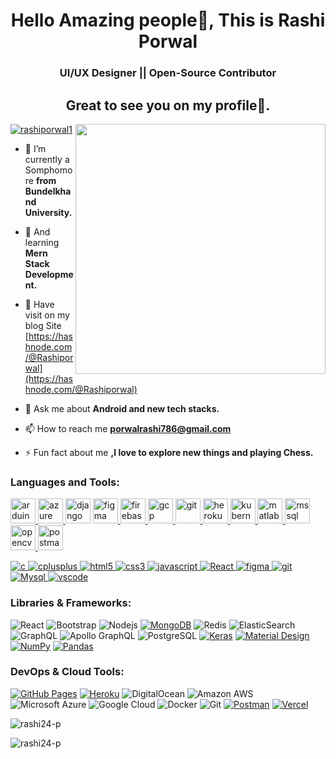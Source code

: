 <h1 align="center">Hello Amazing people👋, This is Rashi Porwal</h1>
<h3 align="center">UI/UX Designer || Open-Source Contributor</h3>
<h2 align="center">Great to see you on my profile🤗.</h2>
<img align="right" alt="" width="400" src="https://user-images.githubusercontent.com/89764162/216025420-8abe7bc6-0085-46a9-b5e8-27779e5f7a00.gif">


<p align="left"> <a href="https://twitter.com/rashiporwal1" target="blank"><img src="https://img.shields.io/twitter/follow/rashiporwal1?logo=twitter&style=for-the-badge" alt="rashiporwal1" /></a> </p>

- 🔭 I’m currently a Somphomore **from Bundelkhand University.**

- 🌱 And learning **Mern Stack Development.**

- 📝 Have visit on my blog Site [https://hashnode.com/@Rashiporwal](https://hashnode.com/@Rashiporwal)

- 💬 Ask me about **Android and new tech stacks.**

- 📫 How to reach me **porwalrashi786@gmail.com**

- ⚡ Fun fact about me **,I love to explore new things and playing Chess.**

<h3 align="left">Languages and Tools:</h3>
<p align="left"> <a href="https://www.arduino.cc/" target="_blank" rel="noreferrer"> <img src="https://cdn.worldvectorlogo.com/logos/arduino-1.svg" alt="arduino" width="40" height="40"/> <a href="https://azure.microsoft.com/en-in/" target="_blank" rel="noreferrer"> <img src="https://www.vectorlogo.zone/logos/microsoft_azure/microsoft_azure-icon.svg" alt="azure" width="40" height="40"/> </a> <a href="https://www.djangoproject.com/" target="_blank" rel="noreferrer"> <img src="https://cdn.worldvectorlogo.com/logos/django.svg" alt="django" width="40" height="40"/></a> <a href="https://www.figma.com/" target="_blank" rel="noreferrer"> <img src="https://www.vectorlogo.zone/logos/figma/figma-icon.svg" alt="figma" width="40" height="40"/> </a> <a href="https://firebase.google.com/" target="_blank" rel="noreferrer"> <img src="https://www.vectorlogo.zone/logos/firebase/firebase-icon.svg" alt="firebase" width="40" height="40"/> </a> <a href="https://cloud.google.com" target="_blank" rel="noreferrer"> <img src="https://www.vectorlogo.zone/logos/google_cloud/google_cloud-icon.svg" alt="gcp" width="40" height="40"/> </a> <a href="https://git-scm.com/" target="_blank" rel="noreferrer"> <img src="https://www.vectorlogo.zone/logos/git-scm/git-scm-icon.svg" alt="git" width="40" height="40"/> </a> <a href="https://heroku.com" target="_blank" rel="noreferrer"> <img src="https://www.vectorlogo.zone/logos/heroku/heroku-icon.svg" alt="heroku" width="40" height="40"/> </a> <a href="https://kubernetes.io" target="_blank" rel="noreferrer"> <img src="https://www.vectorlogo.zone/logos/kubernetes/kubernetes-icon.svg" alt="kubernetes" width="40" height="40"/> </a> <a href="https://www.mathworks.com/" target="_blank" rel="noreferrer"> <img src="https://upload.wikimedia.org/wikipedia/commons/2/21/Matlab_Logo.png" alt="matlab" width="40" height="40"/> </a> <a href="https://www.microsoft.com/en-us/sql-server" target="_blank" rel="noreferrer"> <img src="https://www.svgrepo.com/show/303229/microsoft-sql-server-logo.svg" alt="mssql" width="40" height="40"/> </a> <a href="https://opencv.org/" target="_blank" rel="noreferrer"> <img src="https://www.vectorlogo.zone/logos/opencv/opencv-icon.svg" alt="opencv" width="40" height="40"/> </a> <a href="https://postman.com" target="_blank" rel="noreferrer"> <img src="https://www.vectorlogo.zone/logos/getpostman/getpostman-icon.svg" alt="postman" width="40" height="40"/> </a></p>
<p align="left"> <a href="https://www.cprogramming.com/" target="_blank"> <img src="https://img.shields.io/badge/C-00599C?style=flat&logo=c&logoColor=white" alt="c" /> </a> <a href="https://www.w3schools.com/cpp/" target="_blank"> <img src="https://img.shields.io/badge/C%2B%2B-00599C?style=flat&logo=c%2B%2B&logoColor=white" alt="cplusplus" /> </a> 
<a href="https://www.w3.org/html/" target="_blank"> <img src="https://img.shields.io/badge/HTML5-E34F26?style=flat&logo=html5&logoColor=white" alt="html5" /> </a><a href="https://www.w3schools.com/css/" target="_blank"> <img src="https://img.shields.io/badge/CSS3-1572B6?style=flat&logo=css3&logoColor=white" alt="css3"/> </a>
<a href="https://www.w3schools.com/js/" target="_blank"> <img src="https://img.shields.io/badge/JavaScript-323330?style=flat&logo=javascript&logoColor=F7DF1E" alt="javascript"/> </a>
<a href="https://reactjs.org/docs/getting-started.html" target="_blank"> <img src="https://img.shields.io/badge/React-323330?style=flat&logo=react&logoColor=blue" alt="React"/> </a>
 <a href="https://www.figma.com/" target="_blank"> <img src="https://img.shields.io/badge/Figma-F24E1E?style=flat&logo=figma&logoColor=white" alt="figma" /> </a> <a href="https://git-scm.com/" target="_blank"> <img src="https://img.shields.io/badge/GIT-E44C30?style=flat&logo=git&logoColor=white" alt="git" /> </a>  <a href="https://www.mysql.com/" target="_blank"> <img src="https://img.shields.io/badge/MySql-323330?style=flat&logo=mysql&logoColor=blue" alt="Mysql" /> </a> 
  <a href="" target="_blank"> <img src="https://img.shields.io/badge/Visual_Studio_Code-0078D4?style=flat&logo=visual%20studio%20code&logoColor=white" alt="vscode" /> </a> 
 </p>
 
 ### Libraries & Frameworks:

![React](https://img.shields.io/badge/-React-black?style=flat-square&logo=react)
![Bootstrap](https://img.shields.io/badge/-Bootstrap-563D7C?style=flat-square&logo=bootstrap)
![Nodejs](https://img.shields.io/badge/-Nodejs-black?style=flat-square&logo=Node.js)
<a href="#"><img alt="MongoDB" src ="https://img.shields.io/badge/MongoDB-%234ea94b.svg?logo=mongodb&logoColor=white"></a>
![Redis](https://img.shields.io/badge/-Redis-black?style=flat-square&logo=Redis)
![ElasticSearch](https://img.shields.io/badge/-ElasticSearch-005571?style=flat-square&logo=elasticsearch)
![GraphQL](https://img.shields.io/badge/-GraphQL-E10098?style=flat-square&logo=graphql)
![Apollo GraphQL](https://img.shields.io/badge/-Apollo%20GraphQL-311C87?style=flat-square&logo=apollo-graphql)
![PostgreSQL](https://img.shields.io/badge/-PostgreSQL-336791?style=flat-square&logo=postgresql)
<a href="#"><img alt="Keras" src="https://img.shields.io/badge/Keras%20-%23D00000.svg?logo=Keras&logoColor=white"></a>
<a href="#"><img alt="Material Design" src="https://img.shields.io/badge/Material%20Design%20-%230081CB.svg?logo=material-design&logoColor=white"></a>
<a href="#"><img alt="NumPy" src="https://img.shields.io/badge/Numpy%20-%23013243.svg?logo=numpy&logoColor=white"></a>
<a href="#"><img alt="Pandas" src="https://img.shields.io/badge/Pandas%20-%23150458.svg?logo=pandas&logoColor=white"></a>

### DevOps & Cloud Tools:

<a href="#"><img alt="GitHub Pages" src="https://img.shields.io/badge/GitHub%20Pages-%23327FC7.svg?logo=github&logoColor=white"></a>
<a href="#"><img alt="Heroku" src="https://img.shields.io/badge/Heroku%20-%23430098.svg?logo=heroku&logoColor=white"></a>
![DigitalOcean](https://img.shields.io/badge/-Digital%20Ocean-darkblue?style=flat-square&logo=digitalocean)
![Amazon AWS](https://img.shields.io/badge/Amazon%20AWS-232F3E?style=flat-square&logo=amazon-aws)
![Microsoft Azure](https://img.shields.io/badge/Microsoft%20Azure-232F7E?style=flat-square&logo=microsoft-azure)
![Google Cloud](https://img.shields.io/badge/Google%20Cloud-black?style=flat-square&logo=google-cloud)
![Docker](https://img.shields.io/badge/-Docker-black?style=flat-square&logo=docker)
![Git](https://img.shields.io/badge/-Git-black?style=flat-square&logo=git)
<a href="#"><img alt="Postman" src="https://img.shields.io/badge/Postman-FF6C37?logo=postman&logoColor=white"></a>
<a href="#"><img alt="Vercel" src="https://img.shields.io/badge/Vercel%20-%23000000.svg?logo=vercel&logoColor=white"></a>
 
 

<p><img align="center" src="https://github-readme-stats.vercel.app/api/top-langs?username=rashi24-p&show_icons=true&locale=en&layout=compact" alt="rashi24-p" /></p>

<p><img align="center" src="https://github-readme-streak-stats.herokuapp.com/?user=rashi24-p&" alt="rashi24-p" /></p>
